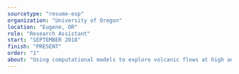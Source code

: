 ```yaml
---
sourcetype: "resume-exp"
organization: "University of Oregon"
location: "Eugene, OR"
role: "Research Assistant"
start: "SEPTEMBER 2018"
finish: "PRESENT"
order: "1"
about: "Using computational models to explore volcanic flows at high and low Reynolds numbers, from complex Finite Volume models to simple parameterized models. Advised by Joe Dufek and Leif Karlstrom."
---
```


 